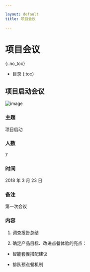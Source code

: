 ```yaml
---

layout: default
title: 项目会议

---
```


# 项目会议
{:.no_toc}

* 目录
{:toc}

## 项目启动会议

![image](https://raw.githubusercontent.com/OrderingService/Dashboard/gh-pages/imgs/mind_map.png)

### 主题

项目启动

### 人数

7

### 时间

2018 年 3 月 23 日

### 备注

第一次会议

### 内容

1. 调查报告总结

2. 确定产品目标、改进点餐体验的亮点：

 - 智能套餐搭配建议

 - 排队预点餐机制